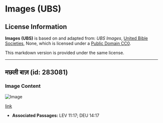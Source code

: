 # Images (UBS)

## License Information

**Images (UBS)** is based on and adapted from: _UBS Images_, [United Bible Societies](https://unitedbiblesocieties.org/), None, which is licensed under a [Public Domain CC0](https://creativecommons.org/public-domain/cc0/).

This markdown version is provided under the same license.



--------------------------------

## मछली बाज़ (id: 283081)

### Image Content

![Image](https://cdn.aquifer.bible/aquifer-content/resources/Media/WEB-0690_osprey.jpg)

[link](https://cdn.aquifer.bible/aquifer-content/resources/Media/WEB-0690_osprey.jpg)

* **Associated Passages:** LEV 11:17; DEU 14:17

